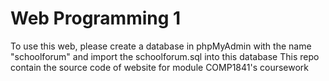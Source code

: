 # Web Programming 1
To use this web, please create a database in phpMyAdmin with the name "schoolforum" and import the schoolforum.sql into this database
This repo contain the source code of website for module COMP1841's coursework
